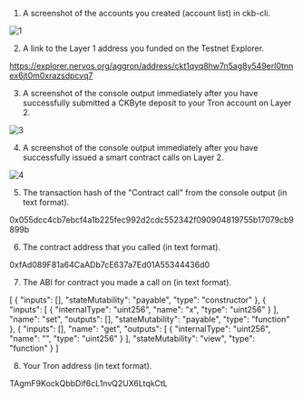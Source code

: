 1. A screenshot of the accounts you created (account list) in ckb-cli.

![1](https://user-images.githubusercontent.com/72922097/131725363-7c3ac860-3ada-4e8e-878f-0d849a63e8b7.PNG)


2. A link to the Layer 1 address you funded on the Testnet Explorer.

https://explorer.nervos.org/aggron/address/ckt1qyq8hw7n5ag8y549erl0tnnex6jt0m0xrazsdpcvq7

3. A screenshot of the console output immediately after you have successfully submitted a CKByte deposit to your Tron account on Layer 2.

![3](https://user-images.githubusercontent.com/72922097/131725370-69ef3a72-5259-4619-ac19-a573aebf9e57.PNG)


4. A screenshot of the console output immediately after you have successfully issued a smart contract calls on Layer 2.

![4](https://user-images.githubusercontent.com/72922097/131725562-141a5d96-b909-4beb-92ed-20f04c769917.PNG)


5. The transaction hash of the "Contract call" from the console output (in text format).

0x055dcc4cb7ebcf4a1b225fec992d2cdc552342f090904819755b17079cb9899b

6. The contract address that you called (in text format).

0xfAd089F81a64CaADb7cE637a7Ed01A55344436d0

7. The ABI for contract you made a call on (in text format).

[
    {
      "inputs": [],
      "stateMutability": "payable",
      "type": "constructor"
    },
    {
      "inputs": [
        {
          "internalType": "uint256",
          "name": "x",
          "type": "uint256"
        }
      ],
      "name": "set",
      "outputs": [],
      "stateMutability": "payable",
      "type": "function"
    },
    {
      "inputs": [],
      "name": "get",
      "outputs": [
        {
          "internalType": "uint256",
          "name": "",
          "type": "uint256"
        }
      ],
      "stateMutability": "view",
      "type": "function"
    }
  ]

8. Your Tron address (in text format).

TAgmF9KockQbbDif6cL1nvQ2UX6LtqkCtL
